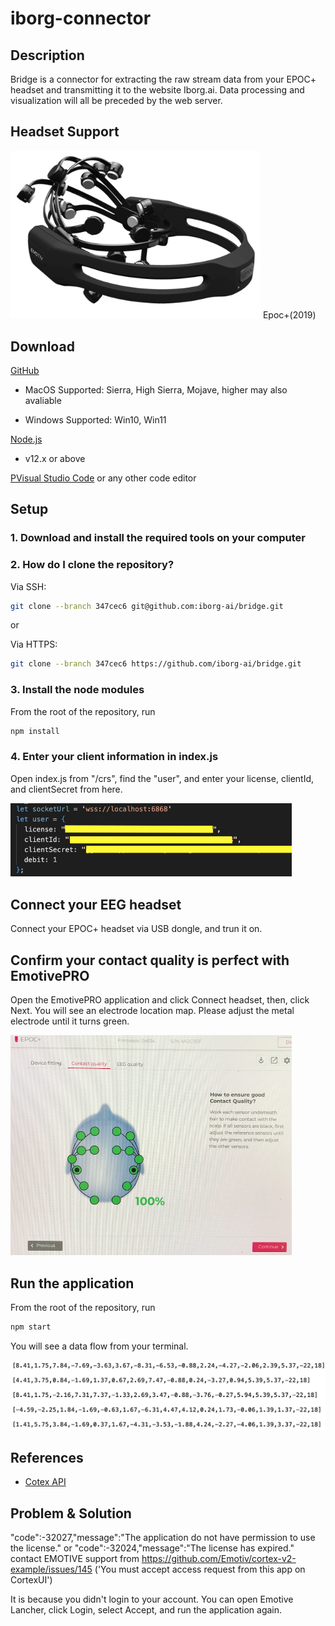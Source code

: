 # iborg-connector

## Description
Bridge is a connector for extracting the raw stream data from your EPOC+ headset and transmitting it to the website Iborg.ai. Data processing and visualization will all be preceded by the web server.

## Headset Support

<img src="https://github.com/iborg-ai/bridge/blob/347cec6/bridge_EPOC%2B/IMG/EPOC%2B.png" width="400"/>
Epoc+(2019)

## Download

[GitHub]([https://github.com/iborg-ai/bridge](https://github.com/iborg-ai/bridge/tree/347cec6))

 *  MacOS Supported: Sierra, High Sierra, Mojave, higher may also avaliable
 
 *  Windows Supported: Win10, Win11

[Node.js](https://nodejs.org/en) 

*  v12.x or above

[PVisual Studio Code](https://code.visualstudio.com) or any other code editor

## Setup

### 1. Download and install the required tools on your computer

### 2. How do I clone the repository?


Via SSH:
```bash
git clone --branch 347cec6 git@github.com:iborg-ai/bridge.git
```

or

Via HTTPS:
```bash
git clone --branch 347cec6 https://github.com/iborg-ai/bridge.git
```

### 3. Install the node modules

From the root of the repository, run

```bash
npm install
```

### 4. Enter your client information in index.js

Open index.js from "/crs", find the "user", and enter your license, clientId, and clientSecret from here.

<img src="https://github.com/iborg-ai/bridge/blob/347cec6/bridge_EPOC%2B/IMG/license_clientId.png" width="450"/>

## Connect your EEG headset

Connect your EPOC+ headset via USB dongle, and trun it on.

## Confirm your contact quality is perfect with EmotivePRO

Open the EmotivePRO application and click Connect headset, then, click Next. You will see an electrode location map. Please adjust the metal electrode until it turns green.

<img src="https://github.com/iborg-ai/bridge/blob/347cec6/bridge_EPOC%2B/IMG/Contact_Quality.png" width="450"/>

## Run the application

From the root of the repository, run
```bash
npm start
```
You will see a data flow from your terminal.

<img src="https://github.com/iborg-ai/bridge/blob/347cec6/bridge_EPOC%2B/IMG/Rawdata.png" width="550"/>

## References
* [Cotex API](https://emotiv.gitbook.io/cortex-api/data-subscription/subscribe)


## Problem & Solution
"code":-32027,"message":"The application do not have permission to use the license."
or "code":-32024,"message":"The license has expired."
contact EMOTIVE support from https://github.com/Emotiv/cortex-v2-example/issues/145
('You must accept access request from this app on CortexUI')

It is because you didn't login to your account. You can open Emotive Lancher, click Login, select Accept, and run the application again.
